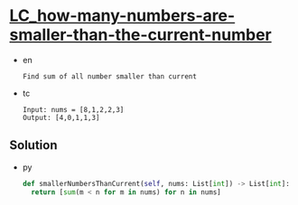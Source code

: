 # [LC_how-many-numbers-are-smaller-than-the-current-number](https://leetcode.com/problems/how-many-numbers-are-smaller-than-the-current-number)

* en

  ```en
  Find sum of all number smaller than current
  ```

* tc

  ```tc
  Input: nums = [8,1,2,2,3]
  Output: [4,0,1,1,3]
  ```

## Solution

* py

  ```py
  def smallerNumbersThanCurrent(self, nums: List[int]) -> List[int]:
    return [sum(m < n for m in nums) for n in nums]
  ```
